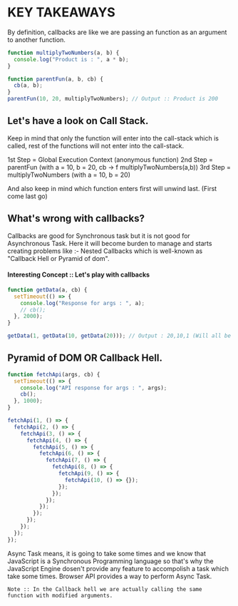 # KEY TAKEAWAYS

By definition, callbacks are like we are passing an function as an argument to another function.

```js
function multiplyTwoNumbers(a, b) {
  console.log("Product is : ", a * b);
}

function parentFun(a, b, cb) {
  cb(a, b);
}
parentFun(10, 20, multiplyTwoNumbers); // Output :: Product is 200
```

## Let's have a look on Call Stack.

Keep in mind that only the function will enter into the call-stack which is called, rest of the functions will not enter into the call-stack.

1st Step = Global Execution Context (anonymous function)
2nd Step = parentFun (with a = 10, b = 20, cb -> f multiplyTwoNumbers(a,b))
3rd Step = multiplyTwoNumbers (with a = 10, b = 20)

And also keep in mind which function enters first will unwind last. (First come last go)

## What's wrong with callbacks?

Callbacks are good for Synchronous task but it is not good for Asynchronous Task. Here it will become burden to manage and starts creating problems like :- Nested Callbacks which is well-known as "Callback Hell or Pyramid of dom".

#### Interesting Concept :: Let's play with callbacks

```js
function getData(a, cb) {
  setTimeout(() => {
    console.log("Response for args : ", a);
    // cb();
  }, 2000);
}

getData(1, getData(10, getData(20))); // Output : 20,10,1 (Will all be printed on console after 2 second)
```

## Pyramid of DOM OR Callback Hell.

```js
function fetchApi(args, cb) {
  setTimeout(() => {
    console.log("API response for args : ", args);
    cb();
  }, 1000);
}

fetchApi(1, () => {
  fetchApi(2, () => {
    fetchApi(3, () => {
      fetchApi(4, () => {
        fetchApi(5, () => {
          fetchApi(6, () => {
            fetchApi(7, () => {
              fetchApi(8, () => {
                fetchApi(9, () => {
                  fetchApi(10, () => {});
                });
              });
            });
          });
        });
      });
    });
  });
});
```

Async Task means, it is going to take some times and we know that JavaScript is a Synchronous Programming language so that's why the JavaScript Engine dosen't provide any feature to accompolish a task which take some times. Browser API provides a way to perform Async Task.

<code>Note :: In the Callback hell we are actually calling the same function with modified arguments.</code>
